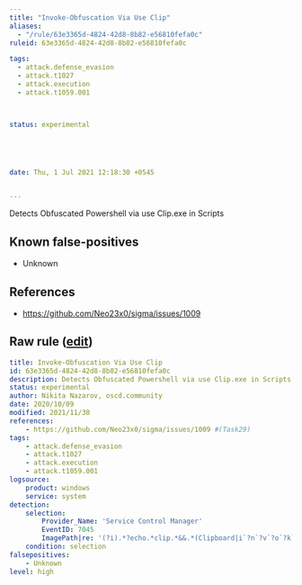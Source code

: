 ```yaml
---
title: "Invoke-Obfuscation Via Use Clip"
aliases:
  - "/rule/63e3365d-4824-42d8-8b82-e56810fefa0c"
ruleid: 63e3365d-4824-42d8-8b82-e56810fefa0c

tags:
  - attack.defense_evasion
  - attack.t1027
  - attack.execution
  - attack.t1059.001



status: experimental





date: Thu, 1 Jul 2021 12:18:30 +0545


---
```


Detects Obfuscated Powershell via use Clip.exe in Scripts

<!--more-->


## Known false-positives

* Unknown



## References

* https://github.com/Neo23x0/sigma/issues/1009


## Raw rule ([edit](https://github.com/SigmaHQ/sigma/edit/master/rules/windows/builtin/system/win_invoke_obfuscation_via_use_clip_services.yml))
```yaml
title: Invoke-Obfuscation Via Use Clip
id: 63e3365d-4824-42d8-8b82-e56810fefa0c
description: Detects Obfuscated Powershell via use Clip.exe in Scripts
status: experimental
author: Nikita Nazarov, oscd.community
date: 2020/10/09
modified: 2021/11/30
references:
    - https://github.com/Neo23x0/sigma/issues/1009 #(Task29)
tags:
    - attack.defense_evasion
    - attack.t1027
    - attack.execution
    - attack.t1059.001
logsource:
    product: windows
    service: system
detection:
    selection:
        Provider_Name: 'Service Control Manager'
        EventID: 7045
        ImagePath|re: '(?i).*?echo.*clip.*&&.*(Clipboard|i`?n`?v`?o`?k`?e`?).*'
    condition: selection 
falsepositives:
    - Unknown
level: high
```
